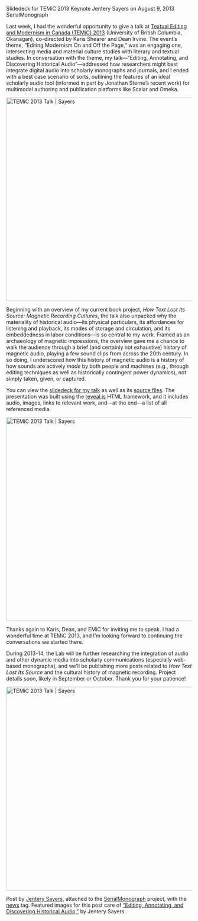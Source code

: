 Slidedeck for TEMiC 2013 Keynote
Jentery Sayers on August 9, 2013   SerialMonograph  

<p>Last week, I had the wonderful opportunity to give a talk at <a title="learn more" href="http://editingmodernism.ca/training/summer-institutes/temic/" target="_blank">Textual Editing and Modernism in Canada (TEMiC) 2013</a> (University of British Columbia, Okanagan), co-directed by Karis Shearer and Dean Irvine. The event&#8217;s theme, &#8220;Editing Modernism On and Off the Page,&#8221; was an engaging one, intersecting media and material culture studies with literary and textual studies. In conversation with the theme, my talk—&#8221;Editing, Annotating, and Discovering Historical Audio&#8221;—addressed how researchers might best integrate digital audio into scholarly monographs and journals, and I ended with a best case scenario of sorts, outlining the features of an ideal scholarly audio tool (informed in part by Jonathan Sterne&#8217;s recent work) for multimodal authoring and publication platforms like Scalar and Omeka.</p>
<p><a href="http://uvicmakerlab.github.io/conferenceMaterials/temic2013/" target="_blank"><img class="alignnone size-full wp-image-3341" alt="TEMiC 2013 Talk | Sayers " src="http://maker.uvic.ca/wp-content/uploads/2013/08/temic2013Anderson.png" width="1150" height="550" /></a></p>
<p>Beginning with an overview of my current book project, <em>How Text Lost Its Source: Magnetic Recording Cultures</em>, the talk also unpacked why the materiality of historical audio&#8212;its physical particulars, its affordances for listening and playback, its modes of storage and circulation, and its embeddedness in labor conditions&#8212;is so central to my work. Framed as an archaeology of magnetic impressions, the overview gave me a chance to walk the audience through a brief (and certainly not exhaustive) history of magnetic audio, playing a few sound clips from across the 20th century. In so doing, I underscored how this history of magnetic audio is a history of how sounds are actively <em>made </em>by both people and machines (e.g., through editing techniques as well as historically contingent power dynamics), not simply taken, given, or captured.</p>
<p>You can view the <a title="learn more" href="http://uvicmakerlab.github.io/conferenceMaterials/temic2013/" target="_blank">slidedeck for my talk</a> as well as its <a title="learn more" href="https://github.com/uvicmakerlab/conferenceMaterials/tree/gh-pages/temic2013" target="_blank">source files</a>. The presentation was built using the <a title="learn more" href="http://lab.hakim.se/reveal-js/#/" target="_blank">reveal.js</a> HTML framework, and it includes audio, images, links to relevant work, and&#8212;at the end&#8212;a list of all referenced media.</p>
<p><a href="http://uvicmakerlab.github.io/conferenceMaterials/temic2013/" target="_blank"><img class="alignnone size-full wp-image-3336" alt="TEMiC 2013 Talk | Sayers" src="http://maker.uvic.ca/wp-content/uploads/2013/08/temic2013Writing.png" width="1150" height="550" /></a></p>
<p>Thanks again to Karis, Dean, and EMiC for inviting me to speak. I had a wonderful time at TEMiC 2013, and I&#8217;m looking forward to continuing the conversations we started there.</p>
<p>During 2013-14, the Lab will be further researching the integration of audio and other dynamic media into scholarly communications (especially web-based monographs), and we&#8217;ll be publishing more posts related to <em>How Text Lost Its Source </em>and the cultural history of magnetic recording. Project details soon, likely in September or October. Thank you for your patience!</p>
<p><a href="http://uvicmakerlab.github.io/conferenceMaterials/temic2013/" target="_blank"><img class="alignnone size-full wp-image-3337" alt="TEMiC 2013 Talk | Sayers" src="http://maker.uvic.ca/wp-content/uploads/2013/08/temic2013Effects.png" width="1150" height="550" /></a></p>
<p>Post by <a title="learn more" href="http://maker.uvic.ca/author/admin">Jentery Sayers</a>, attached to the <a title="learn more" href="http://maker.uvic.ca/category/serial/">SerialMonograph</a> project, with the <a title="learn more" href="http://maker.uvic.ca/tag/news/">news</a> tag. Featured images for this post care of <a title="learn more" href="http://uvicmakerlab.github.io/conferenceMaterials/temic2013/" target="_blank">&#8220;Editing, Annotating, and Discovering Historical Audio,&#8221;</a> by Jentery Sayers.</p>
